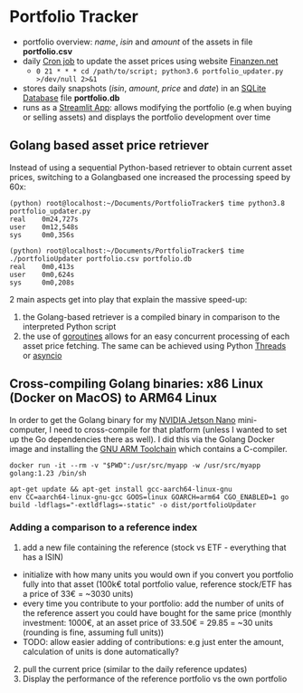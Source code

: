 # Portfolio Tracker

* portfolio overview: *name*, *isin* and *amount* of the assets in file **portfolio.csv**
* daily [Cron job](https://en.wikipedia.org/wiki/Cron) to update the asset prices using website [Finanzen.net](https://finanzen.net)
  * ```0 21 * * * cd /path/to/script; python3.6 portfolio_updater.py >/dev/null 2>&1```
* stores daily snapshots (*isin*, *amount*, *price* and *date*) in an [SQLite Database](https://www.sqlite.org/) file **portfolio.db**
* runs as a [Streamlit App](https://docs.streamlit.io/): allows modifying the portfolio (e.g when buying or selling assets) and displays the portfolio development over time

## Golang based asset price retriever
Instead of using a sequential Python-based retriever to obtain current asset prices, switching to a Golangbased one increased the processing speed by 60x:

```
(python) root@localhost:~/Documents/PortfolioTracker$ time python3.8 portfolio_updater.py
real    0m24,727s
user    0m12,548s
sys     0m0,356s
```

```
(python) root@localhost:~/Documents/PortfolioTracker$ time ./portfolioUpdater portfolio.csv portfolio.db
real    0m0,413s
user    0m0,624s
sys     0m0,208s
````

2 main aspects get into play that explain the massive speed-up:
1. the Golang-based retriever is a compiled binary in comparison to the interpreted Python script 
2. the use of [goroutines](https://go.dev/tour/concurrency) allows for an easy concurrent processing of each asset price fetching. The same can be achieved using Python [Threads](https://docs.python.org/3/library/threading.html) or [asyncio](https://docs.python.org/3/library/asyncio.html#module-asyncio)

## Cross-compiling Golang binaries: x86 Linux (Docker on MacOS) to ARM64 Linux
In order to get the Golang binary for my [NVIDIA Jetson Nano](https://developer.nvidia.com/embedded/learn/get-started-jetson-nano-2gb-devkit) mini-computer, I need to cross-compile for that platform (unless I wanted to set up the Go dependencies there as well). I did this via the Golang Docker image and installing the [GNU ARM Toolchain](https://developer.arm.com/Tools%20and%20Software/GNU%20Toolchain) which contains a C-compiler.

```
docker run -it --rm -v "$PWD":/usr/src/myapp -w /usr/src/myapp golang:1.23 /bin/sh

apt-get update && apt-get install gcc-aarch64-linux-gnu 
env CC=aarch64-linux-gnu-gcc GOOS=linux GOARCH=arm64 CGO_ENABLED=1 go build -ldflags="-extldflags=-static" -o dist/portfolioUpdater 
```

### Adding a comparison to a reference index
1. add a new file containing the reference (stock vs ETF - everything that has a ISIN)
 * initialize with how many units you would own if you convert you portfolio fully into that asset (100k€ total portfolio value, reference stock/ETF has a price of 33€ = ~3030 units)
 * every time you contribute to your portfolio: add the number of units of the reference assert you could have bought for the same price (monthly investment: 1000€, at an asset price of 33.50€ = 29.85 = ~30 units (rounding is fine, assuming full units))
 * TODO: allow easier adding of contributions: e.g just enter the amount, calculation of units is done automatically?
2. pull the current price (similar to the daily reference updates)
3. Display the performance of the reference portfolio vs the own portfolio